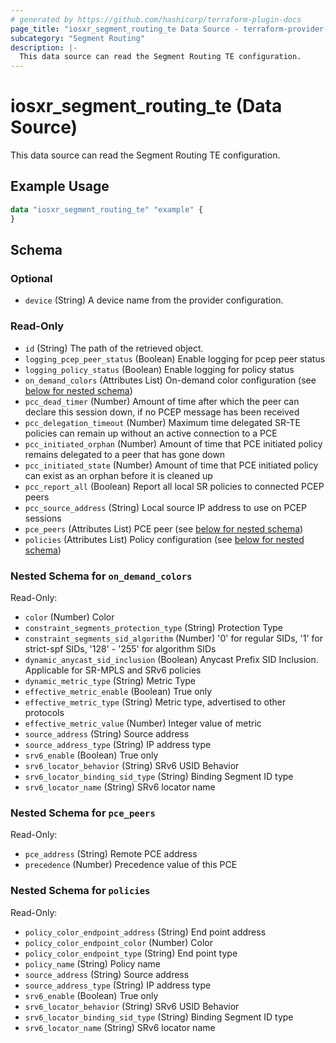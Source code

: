 ```yaml
---
# generated by https://github.com/hashicorp/terraform-plugin-docs
page_title: "iosxr_segment_routing_te Data Source - terraform-provider-iosxr"
subcategory: "Segment Routing"
description: |-
  This data source can read the Segment Routing TE configuration.
---
```


# iosxr_segment_routing_te (Data Source)

This data source can read the Segment Routing TE configuration.

## Example Usage

```terraform
data "iosxr_segment_routing_te" "example" {
}
```

<!-- schema generated by tfplugindocs -->
## Schema

### Optional

- `device` (String) A device name from the provider configuration.

### Read-Only

- `id` (String) The path of the retrieved object.
- `logging_pcep_peer_status` (Boolean) Enable logging for pcep peer status
- `logging_policy_status` (Boolean) Enable logging for policy status
- `on_demand_colors` (Attributes List) On-demand color configuration (see [below for nested schema](#nestedatt--on_demand_colors))
- `pcc_dead_timer` (Number) Amount of time after which the peer can declare this session down, if no PCEP message has been received
- `pcc_delegation_timeout` (Number) Maximum time delegated SR-TE policies can remain up without an active connection to a PCE
- `pcc_initiated_orphan` (Number) Amount of time that PCE initiated policy remains delegated to a peer that has gone down
- `pcc_initiated_state` (Number) Amount of time that PCE initiated policy can exist as an orphan before it is cleaned up
- `pcc_report_all` (Boolean) Report all local SR policies to connected PCEP peers
- `pcc_source_address` (String) Local source IP address to use on PCEP sessions
- `pce_peers` (Attributes List) PCE peer (see [below for nested schema](#nestedatt--pce_peers))
- `policies` (Attributes List) Policy configuration (see [below for nested schema](#nestedatt--policies))

<a id="nestedatt--on_demand_colors"></a>
### Nested Schema for `on_demand_colors`

Read-Only:

- `color` (Number) Color
- `constraint_segments_protection_type` (String) Protection Type
- `constraint_segments_sid_algorithm` (Number) '0' for regular SIDs, '1' for strict-spf SIDs, '128' - '255' for algorithm SIDs
- `dynamic_anycast_sid_inclusion` (Boolean) Anycast Prefix SID Inclusion. Applicable for SR-MPLS and SRv6 policies
- `dynamic_metric_type` (String) Metric Type
- `effective_metric_enable` (Boolean) True only
- `effective_metric_type` (String) Metric type, advertised to other protocols
- `effective_metric_value` (Number) Integer value of metric
- `source_address` (String) Source address
- `source_address_type` (String) IP address type
- `srv6_enable` (Boolean) True only
- `srv6_locator_behavior` (String) SRv6 USID Behavior
- `srv6_locator_binding_sid_type` (String) Binding Segment ID type
- `srv6_locator_name` (String) SRv6 locator name


<a id="nestedatt--pce_peers"></a>
### Nested Schema for `pce_peers`

Read-Only:

- `pce_address` (String) Remote PCE address
- `precedence` (Number) Precedence value of this PCE


<a id="nestedatt--policies"></a>
### Nested Schema for `policies`

Read-Only:

- `policy_color_endpoint_address` (String) End point address
- `policy_color_endpoint_color` (Number) Color
- `policy_color_endpoint_type` (String) End point type
- `policy_name` (String) Policy name
- `source_address` (String) Source address
- `source_address_type` (String) IP address type
- `srv6_enable` (Boolean) True only
- `srv6_locator_behavior` (String) SRv6 USID Behavior
- `srv6_locator_binding_sid_type` (String) Binding Segment ID type
- `srv6_locator_name` (String) SRv6 locator name
